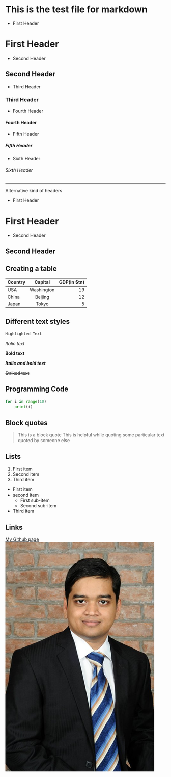# This is the test file for markdown
* First Header
# First Header
* Second Header
## Second Header
* Third Header
### Third Header
* Fourth Header
#### Fourth Header
* Fifth Header
##### Fifth Header
* Sixth Header
###### Sixth Header
___
Alternative kind of headers
* First Header

First Header
============

* Second Header

Second Header
-------------

## Creating a table
|Country  | Capital | GDP(in $tn)|
|:--------|:-------:|---:|
|USA      |Washington|19|
|China    |Beijing    |12|
|Japan    |Tokyo      |5  |

## Different text styles
`Highlighted Text`

*Italic text*

**Bold text**

**_Italic and bold text_**

~~Striked text~~

## Programming Code
```python
for i in range(10)
	print(i)
```

## Block quotes
> This is a block quote
> This is helpful while quoting some particular text quoted by someone else

## Lists
1. First item
2. Second item
3. Third item

* First item
* second item
    * First sub-item
    * Second sub-item
* Third item

## Links
[My Github page](https://github.com/navee2)
![My Photo](./img/Naveen_profile.jpg)







